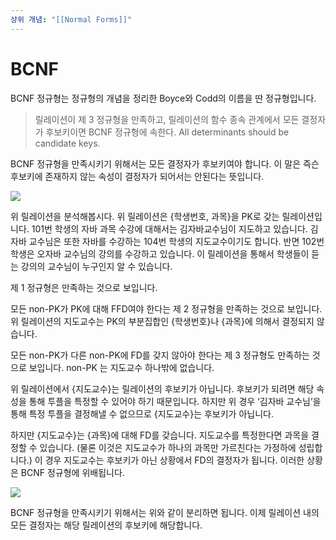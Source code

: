 ```yaml
---
상위 개념: "[[Normal Forms]]"
---
```

# BCNF

BCNF 정규형는 정규형의 개념을 정리한 Boyce와 Codd의 이름을 딴 정규형입니다.
> 릴레이션이 제 3 정규형을 만족하고, 릴레이션의 함수 종속 관계에서 모든 결정자가 후보키이면 BCNF 정규형에 속한다. All determinants should be candidate keys.

BCNF 정규형을 만족시키기 위해서는 모든 결정자가 후보키여야 합니다. 이 말은 즉슨 후보키에 존재하지 않는 속성이 결정자가 되어서는 안된다는 뜻입니다.

![](https://i.imgur.com/bu86LUl.png)

위 릴레이션을 분석해봅시다. 위 릴레이션은 {학생번호, 과목}을 PK로 갖는 릴레이션입니다. 101번 학생의 자바 과목 수강에 대해서는 김자바교수님이 지도하고 있습니다. 김자바 교수님은 또한 자바를 수강하는 104번 학생의 지도교수이기도 합니다. 반면 102번 학생은 오자바 교수님의 강의를 수강하고 있습니다. 이 릴레이션을 통해서 학생들이 듣는 강의의 교수님이 누구인지 알 수 있습니다.

제 1 정규형은 만족하는 것으로 보입니다.

모든 non-PK가 PK에 대해 FFD여야 한다는 제 2 정규형을 만족하는 것으로 보입니다. 위 릴레이션의 지도교수는 PK의 부분집합인 {학생번호}나 {과목}에 의해서 결정되지 않습니다.

모든 non-PK가 다른 non-PK에 FD를 갖지 않아야 한다는 제 3 정규형도 만족하는 것으로 보입니다. non-PK 는 지도교수 하나밖에 없습니다.

위 릴레이션에서 {지도교수}는 릴레이션의 후보키가 아닙니다. 후보키가 되려면 해당 속성을 통해 투플을 특정할 수 있어야 하기 때문입니다. 하지만 위 경우 ‘김자바 교수님’을 통해 특정 투플을 결정해낼 수 없으므로 {지도교수}는 후보키가 아닙니다.

하지만 {지도교수}는 {과목}에 대해 FD를 갖습니다. 지도교수를 특정한다면 과목을 결정할 수 있습니다. (물론 이것은 지도교수가 하나의 과목만 가르친다는 가정하에 성립합니다.) 이 경우 지도교수는 후보키가 아닌 상황에서 FD의 결정자가 됩니다. 이러한 상황은 BCNF 정규형에 위배됩니다.

![](https://i.imgur.com/YcLjsbS.png)

BCNF 정규형을 만족시키기 위해서는 위와 같이 분리하면 됩니다. 이제 릴레이션 내의 모든 결정자는 해당 릴레이션의 후보키에 해당합니다.